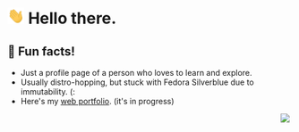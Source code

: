 # <img src="https://raw.githubusercontent.com/matijakljajic/matijakljajic/main/wave.gif" width="30px"> Hello there.
  
## 🌻 Fun facts!

- Just a profile page of a person who loves to learn and explore.
- Usually distro-hopping, but stuck with Fedora Silverblue due to immutability. (:
- Here's my [web portfolio](https://matijakljajic.com/). (it's in progress)

<p align="right">
  <a href="https://ko-fi.com/matijakljajic"><img src="https://storage.ko-fi.com/cdn/brandasset/kofi_button_red.png" height="28px"/></a>
</p>
